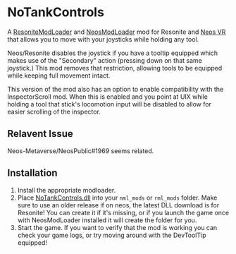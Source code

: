 # NoTankControls

A [ResoniteModLoader](https://github.com/resonite-modding-group/ResoniteModLoader) and
[NeosModLoader](https://github.com/zkxs/NeosModLoader) mod for Resonite and [Neos VR](https://neos.com/)
that allows you to move with your joysticks while holding any tool.

Neos/Resonite disables the joystick if you have a tooltip equipped which makes use of the "Secondary" action
(pressing down on that same joystick.)
This mod removes that restriction, allowing tools to be equipped while keeping full movement intact.

This version of the mod also has an option to enable compatibility with the InspectorScroll mod. When this is enabled and you point at UIX while holding a tool that stick's locomotion input will be disabled to allow for easier scrolling of the inspector.

## Relavent Issue
Neos-Metaverse/NeosPublic#1969 seems related.

## Installation
1. Install the appropriate modloader.
2. Place [NoTankControls.dll](https://github.com/Nytra/NoTankControls/releases/tag/v1.1.0) into your `nml_mods` or `rml_mods` folder. Make sure to use an older release if on neos, the latest DLL download is for Resonite! You can create it if it's missing, or if you launch the game once with NeosModLoader installed it will create the folder for you.
3. Start the game. If you want to verify that the mod is working you can check your game logs, or try moving around with the DevToolTip equipped!
